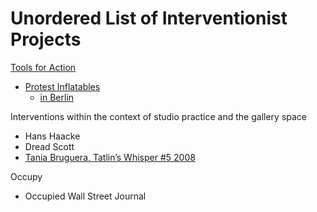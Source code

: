 # Unordered List of Interventionist Projects

[Tools for Action](http://www.toolsforaction.net/)
+ [Protest Inflatables](https://www.vam.ac.uk/blog/disobedient-objects/tools-for-action-interview-with-artur-van-balen)
	+ [in Berlin](https://vimeo.com/82748547#at=3)


Interventions within the context of studio practice and the gallery space
+ Hans Haacke
+ Dread Scott
+ [Tania Bruguera, Tatlin’s Whisper #5 2008
](https://www.tate.org.uk/research/publications/performance-at-tate/resources/films-and-videos/tania-bruguera-tate-shots)

Occupy
+ Occupied Wall Street Journal
